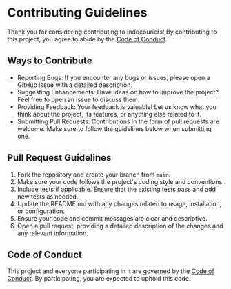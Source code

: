 # Contributing Guidelines

Thank you for considering contributing to indocouriers! By contributing to this project, you agree to abide by the [Code of Conduct](CODE_OF_CONDUCT.md).

## Ways to Contribute

- Reporting Bugs: If you encounter any bugs or issues, please open a GitHub issue with a detailed description.
- Suggesting Enhancements: Have ideas on how to improve the project? Feel free to open an issue to discuss them.
- Providing Feedback: Your feedback is valuable! Let us know what you think about the project, its features, or anything else related to it.
- Submitting Pull Requests: Contributions in the form of pull requests are welcome. Make sure to follow the guidelines below when submitting one.

## Pull Request Guidelines

1. Fork the repository and create your branch from `main`.
2. Make sure your code follows the project's coding style and conventions.
3. Include tests if applicable. Ensure that the existing tests pass and add new tests as needed.
4. Update the README.md with any changes related to usage, installation, or configuration.
5. Ensure your code and commit messages are clear and descriptive.
6. Open a pull request, providing a detailed description of the changes and any relevant information.

## Code of Conduct

This project and everyone participating in it are governed by the [Code of Conduct](CODE_OF_CONDUCT.md). By participating, you are expected to uphold this code.

